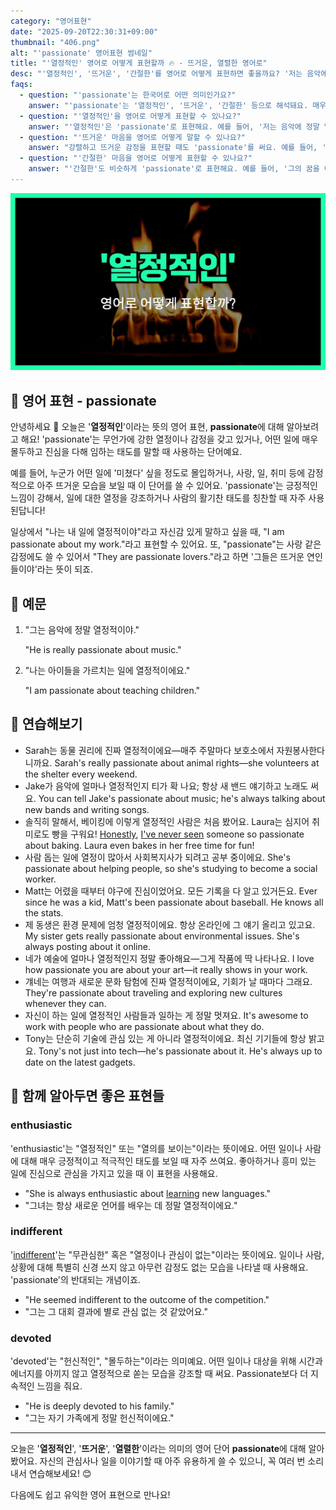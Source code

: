 ```yaml
---
category: "영어표현"
date: "2025-09-20T22:30:31+09:00"
thumbnail: "406.png"
alt: "'passionate' 영어표현 썸네일"
title: "'열정적인' 영어로 어떻게 표현할까 🔥 - 뜨거운, 열렬한 영어로"
desc: "'열정적인', '뜨거운', '간절한'를 영어로 어떻게 표현하면 좋을까요? '저는 음악에 정말 열정적이에요.', '그의 꿈을 이루고자 하는 간절한 마음이 느껴져요.' 등을 영어로 표현하는 법을 배워봅시다. 다양한 예문을 통해서 연습하고 본인의 표현으로 만들어 보세요."
faqs:
  - question: "'passionate'는 한국어로 어떤 의미인가요?"
    answer: "'passionate'는 '열정적인', '뜨거운', '간절한' 등으로 해석돼요. 매우 강렬한 감정이나 애정을 가지고 어떤 일에 몰두하는 모습을 뜻해요."
  - question: "'열정적인'을 영어로 어떻게 표현할 수 있나요?"
    answer: "'열정적인'은 'passionate'로 표현해요. 예를 들어, '저는 음악에 정말 열정적이에요.'는 'I'm really passionate about music.'이라고 말해요."
  - question: "'뜨거운' 마음을 영어로 어떻게 말할 수 있나요?"
    answer: "강렬하고 뜨거운 감정을 표현할 때도 'passionate'를 써요. 예를 들어, '그는 뜨거운 사랑을 가지고 있어요.'는 'He has a passionate love.'라고 해요."
  - question: "'간절한' 마음을 영어로 어떻게 표현할 수 있나요?"
    answer: "'간절한'도 비슷하게 'passionate'로 표현해요. 예를 들어, '그의 꿈을 이루고자 하는 간절한 마음이 느껴져요.'는 'I can feel his passionate desire to achieve his dream.'이라고 해요."
---
```


!['passionate' 영어표현](./406.png)

## 🌟 영어 표현 - passionate

안녕하세요 👋 오늘은 '**열정적인**'이라는 뜻의 영어 표현, **passionate**에 대해 알아보려고 해요! 'passionate'는 무언가에 강한 열정이나 감정을 갖고 있거나, 어떤 일에 매우 몰두하고 진심을 다해 임하는 태도를 말할 때 사용하는 단어예요.

예를 들어, 누군가 어떤 일에 '미쳤다' 싶을 정도로 몰입하거나, 사랑, 일, 취미 등에 감정적으로 아주 뜨거운 모습을 보일 때 이 단어를 쓸 수 있어요. 'passionate'는 긍정적인 느낌이 강해서, 일에 대한 열정을 강조하거나 사람의 활기찬 태도를 칭찬할 때 자주 사용된답니다!

일상에서 "나는 내 일에 열정적이야"라고 자신감 있게 말하고 싶을 때, "I am passionate about my work."라고 표현할 수 있어요. 또, "passionate"는 사랑 같은 감정에도 쓸 수 있어서 "They are passionate lovers."라고 하면 '그들은 뜨거운 연인들이야'라는 뜻이 되죠.

## 📖 예문

1. "그는 음악에 정말 열정적이야."

   "He is really passionate about music."

2. "나는 아이들을 가르치는 일에 열정적이에요."

   "I am passionate about teaching children."

## 💬 연습해보기

<ul data-interactive-list>

  <li data-interactive-item>
    <span data-toggler>Sarah는 동물 권리에 진짜 열정적이에요—매주 주말마다 보호소에서 자원봉사한다니까요.</span>
    <span data-answer>Sarah's really passionate about animal rights—she volunteers at the shelter every weekend.</span>
  </li>

  <li data-interactive-item>
    <span data-toggler>Jake가 음악에 얼마나 열정적인지 티가 확 나요; 항상 새 밴드 얘기하고 노래도 써요.</span>
    <span data-answer>You can tell Jake's passionate about music; he's always talking about new bands and writing songs.</span>
  </li>

  <li data-interactive-item>
    <span data-toggler>솔직히 말해서, 베이킹에 이렇게 열정적인 사람은 처음 봤어요. Laura는 심지어 취미로도 빵을 구워요!</span>
    <span data-answer><a href="/blog/in-english/336.honestly/">Honestly</a>, <a href="/blog/저런-사람-처음봐-영어표현/">I've never seen</a> someone so passionate about baking. Laura even bakes in her free time for fun!</span>
  </li>

  <li data-interactive-item>
    <span data-toggler>사람 돕는 일에 열정이 많아서 사회복지사가 되려고 공부 중이에요.</span>
    <span data-answer>She's passionate about helping people, so she's studying to become a social worker.</span>
  </li>

  <li data-interactive-item>
    <span data-toggler>Matt는 어렸을 때부터 야구에 진심이었어요. 모든 기록을 다 알고 있거든요.</span>
    <span data-answer>Ever since he was a kid, Matt's been passionate about baseball. He knows all the stats.</span>
  </li>

  <li data-interactive-item>
    <span data-toggler>제 동생은 환경 문제에 엄청 열정적이에요. 항상 온라인에 그 얘기 올리고 있고요.</span>
    <span data-answer>My sister gets really passionate about environmental issues. She's always posting about it online.</span>
  </li>

  <li data-interactive-item>
    <span data-toggler>네가 예술에 얼마나 열정적인지 정말 좋아해요—그게 작품에 딱 나타나요.</span>
    <span data-answer>I love how passionate you are about your art—it really shows in your work.</span>
  </li>

  <li data-interactive-item>
    <span data-toggler>걔네는 여행과 새로운 문화 탐험에 진짜 열정적이에요, 기회가 날 때마다 그래요.</span>
    <span data-answer>They're passionate about traveling and exploring new cultures whenever they can.</span>
  </li>

  <li data-interactive-item>
    <span data-toggler>자신이 하는 일에 열정적인 사람들과 일하는 게 정말 멋져요.</span>
    <span data-answer>It's awesome to work with people who are passionate about what they do.</span>
  </li>

  <li data-interactive-item>
    <span data-toggler>Tony는 단순히 기술에 관심 있는 게 아니라 열정적이에요. 최신 기기들에 항상 밝고요.</span>
    <span data-answer>Tony's not just into tech—he's passionate about it. He's always up to date on the latest gadgets.</span>
  </li>

</ul>

## 🤝 함께 알아두면 좋은 표현들

### enthusiastic

'enthusiastic'는 "열정적인" 또는 "열의를 보이는"이라는 뜻이에요. 어떤 일이나 사람에 대해 매우 긍정적이고 적극적인 태도를 보일 때 자주 쓰여요. 좋아하거나 흥미 있는 일에 진심으로 관심을 가지고 있을 때 이 표현을 사용해요.

- "She is always enthusiastic about [learning](/blog/in-english/245.learn/) new languages."
- "그녀는 항상 새로운 언어를 배우는 데 정말 열정적이에요."

### indifferent

'[indifferent](/blog/in-english/332.indifferent/)'는 "무관심한" 혹은 "열정이나 관심이 없는"이라는 뜻이에요. 일이나 사람, 상황에 대해 특별히 신경 쓰지 않고 아무런 감정도 없는 모습을 나타낼 때 사용해요. 'passionate'의 반대되는 개념이죠.

- "He seemed indifferent to the outcome of the competition."
- "그는 그 대회 결과에 별로 관심 없는 것 같았어요."

### devoted

'devoted'는 "헌신적인", "몰두하는"이라는 의미예요. 어떤 일이나 대상을 위해 시간과 에너지를 아끼지 않고 열정적으로 쏟는 모습을 강조할 때 써요. Passionate보다 더 지속적인 느낌을 줘요.

- "He is deeply devoted to his family."
- "그는 자기 가족에게 정말 헌신적이에요."

---

오늘은 '**열정적인**', '**뜨거운**', '**열렬한**'이라는 의미의 영어 단어 **passionate**에 대해 알아봤어요. 자신의 관심사나 일을 이야기할 때 아주 유용하게 쓸 수 있으니, 꼭 여러 번 소리 내서 연습해보세요! 😊

다음에도 쉽고 유익한 영어 표현으로 만나요!
